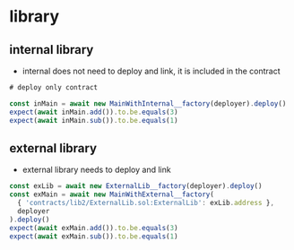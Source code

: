 # library

## internal library

- internal does not need to deploy and link, it is included in the contract

```typescript
# deploy only contract

const inMain = await new MainWithInternal__factory(deployer).deploy()
expect(await inMain.add()).to.be.equals(3)
expect(await inMain.sub()).to.be.equals(1)
```

## external library

- external library needs to deploy and link

```typescript
const exLib = await new ExternalLib__factory(deployer).deploy()
const exMain = await new MainWithExternal__factory(
  { 'contracts/lib2/ExternalLib.sol:ExternalLib': exLib.address },
  deployer
).deploy()
expect(await exMain.add()).to.be.equals(3)
expect(await exMain.sub()).to.be.equals(1)
```

